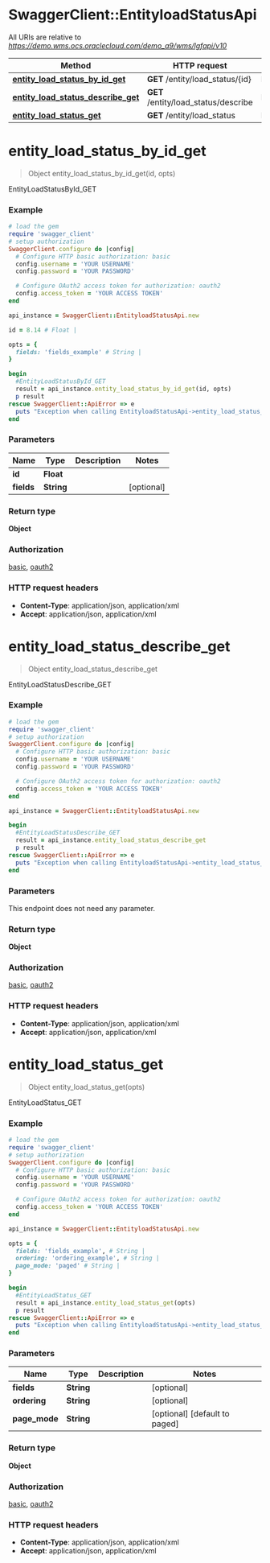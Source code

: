 # SwaggerClient::EntityloadStatusApi

All URIs are relative to *https://demo.wms.ocs.oraclecloud.com/demo_a9/wms/lgfapi/v10*

Method | HTTP request | Description
------------- | ------------- | -------------
[**entity_load_status_by_id_get**](EntityloadStatusApi.md#entity_load_status_by_id_get) | **GET** /entity/load_status/{id} | EntityLoadStatusById_GET
[**entity_load_status_describe_get**](EntityloadStatusApi.md#entity_load_status_describe_get) | **GET** /entity/load_status/describe | EntityLoadStatusDescribe_GET
[**entity_load_status_get**](EntityloadStatusApi.md#entity_load_status_get) | **GET** /entity/load_status | EntityLoadStatus_GET


# **entity_load_status_by_id_get**
> Object entity_load_status_by_id_get(id, opts)

EntityLoadStatusById_GET



### Example
```ruby
# load the gem
require 'swagger_client'
# setup authorization
SwaggerClient.configure do |config|
  # Configure HTTP basic authorization: basic
  config.username = 'YOUR USERNAME'
  config.password = 'YOUR PASSWORD'

  # Configure OAuth2 access token for authorization: oauth2
  config.access_token = 'YOUR ACCESS TOKEN'
end

api_instance = SwaggerClient::EntityloadStatusApi.new

id = 8.14 # Float | 

opts = { 
  fields: 'fields_example' # String | 
}

begin
  #EntityLoadStatusById_GET
  result = api_instance.entity_load_status_by_id_get(id, opts)
  p result
rescue SwaggerClient::ApiError => e
  puts "Exception when calling EntityloadStatusApi->entity_load_status_by_id_get: #{e}"
end
```

### Parameters

Name | Type | Description  | Notes
------------- | ------------- | ------------- | -------------
 **id** | **Float**|  | 
 **fields** | **String**|  | [optional] 

### Return type

**Object**

### Authorization

[basic](../README.md#basic), [oauth2](../README.md#oauth2)

### HTTP request headers

 - **Content-Type**: application/json, application/xml
 - **Accept**: application/json, application/xml



# **entity_load_status_describe_get**
> Object entity_load_status_describe_get

EntityLoadStatusDescribe_GET



### Example
```ruby
# load the gem
require 'swagger_client'
# setup authorization
SwaggerClient.configure do |config|
  # Configure HTTP basic authorization: basic
  config.username = 'YOUR USERNAME'
  config.password = 'YOUR PASSWORD'

  # Configure OAuth2 access token for authorization: oauth2
  config.access_token = 'YOUR ACCESS TOKEN'
end

api_instance = SwaggerClient::EntityloadStatusApi.new

begin
  #EntityLoadStatusDescribe_GET
  result = api_instance.entity_load_status_describe_get
  p result
rescue SwaggerClient::ApiError => e
  puts "Exception when calling EntityloadStatusApi->entity_load_status_describe_get: #{e}"
end
```

### Parameters
This endpoint does not need any parameter.

### Return type

**Object**

### Authorization

[basic](../README.md#basic), [oauth2](../README.md#oauth2)

### HTTP request headers

 - **Content-Type**: application/json, application/xml
 - **Accept**: application/json, application/xml



# **entity_load_status_get**
> Object entity_load_status_get(opts)

EntityLoadStatus_GET



### Example
```ruby
# load the gem
require 'swagger_client'
# setup authorization
SwaggerClient.configure do |config|
  # Configure HTTP basic authorization: basic
  config.username = 'YOUR USERNAME'
  config.password = 'YOUR PASSWORD'

  # Configure OAuth2 access token for authorization: oauth2
  config.access_token = 'YOUR ACCESS TOKEN'
end

api_instance = SwaggerClient::EntityloadStatusApi.new

opts = { 
  fields: 'fields_example', # String | 
  ordering: 'ordering_example', # String | 
  page_mode: 'paged' # String | 
}

begin
  #EntityLoadStatus_GET
  result = api_instance.entity_load_status_get(opts)
  p result
rescue SwaggerClient::ApiError => e
  puts "Exception when calling EntityloadStatusApi->entity_load_status_get: #{e}"
end
```

### Parameters

Name | Type | Description  | Notes
------------- | ------------- | ------------- | -------------
 **fields** | **String**|  | [optional] 
 **ordering** | **String**|  | [optional] 
 **page_mode** | **String**|  | [optional] [default to paged]

### Return type

**Object**

### Authorization

[basic](../README.md#basic), [oauth2](../README.md#oauth2)

### HTTP request headers

 - **Content-Type**: application/json, application/xml
 - **Accept**: application/json, application/xml



